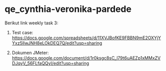 # qe_cynthia-veronika-pardede
Berikut link weekly task 3:

1. Test case: <br>https://docs.google.com/spreadsheets/d/11XVJBofKE9FBBN9mE2OXYjYYxz5lIwJNH8eLOkDEQ7Q/edit?usp=sharing

2. Dokumen JMeter:<br>https://docs.google.com/document/d/1r0ksgc8sC_l79t6uAEZp1xMMxZVDJqyV_56FLfaQQyI/edit?usp=sharing
